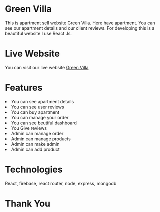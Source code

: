 # Green Villa 

This is apartment sell website Green Villa. Here have apartment. You can see our apartment details and our client reviews. For developing this is a beautiful website I use React Js.

# Live Website

You can visit our live website <a href="https://green-villa-65393.web.app/">Green Villa</a>

# Features

<li>You can see apartment details</li>
<li>You can see user reviews</li>
<li>You can buy apartment</li>
<li>You can manage your order</li>
<li>You can see beutiful dashboard</li>
<li>You Give reviews</li>
<li>Admin can manage order</li>
<li>Admin can manage products</li>
<li>Admin can make admin</li>
<li>Admin can add product</li>

# Technologies

React, firebase, react router, node, express, mongodb

# Thank You

